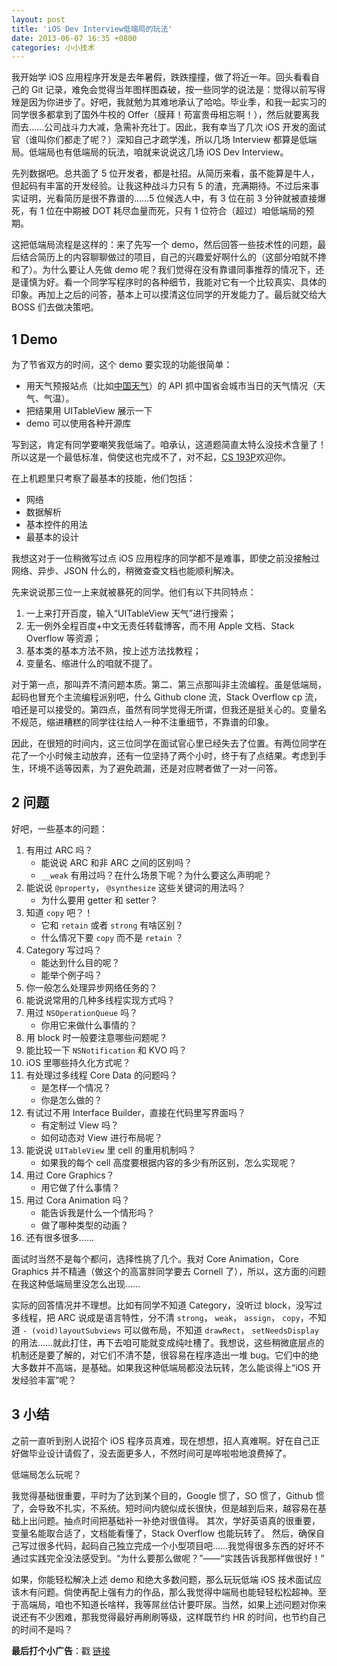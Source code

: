 ```yaml
---
layout: post
title: 'iOS Dev Interview低端局的玩法'
date: 2013-06-07 16:35 +0800
categories: 小小技术
---
```


我开始学 iOS 应用程序开发是去年暑假，跌跌撞撞，做了将近一年。回头看看自己的 Git 记录，难免会觉得当年图样图森破，按一些同学的说法是：觉得以前写得矬是因为你进步了。好吧，我就勉为其难地承认了哈哈。毕业季，和我一起实习的同学很多都拿到了国外牛校的 Offer（膜拜！苟富贵毋相忘啊！），然后就要离我而去……公司战斗力大减，急需补充壮丁。因此，我有幸当了几次 iOS 开发的面试官（谁叫你们都走了呢？）深知自己才疏学浅，所以几场 Interview 都算是低端局。低端局也有低端局的玩法，咱就来说说这几场 iOS Dev Interview。

先列数据吧。总共面了 5 位开发者，都是社招。从简历来看，虽不能算是牛人，但起码有丰富的开发经验。让我这种战斗力只有 5 的渣，充满期待。不过后来事实证明，光看简历是很不靠谱的……5 位候选人中，有 3 位在前 3 分钟就被直接爆死，有 1 位在中期被 DOT 耗尽血量而死，只有 1 位符合（超过）咱低端局的预期。

这把低端局流程是这样的：来了先写一个 demo，然后回答一些技术性的问题，最后结合简历上的内容聊聊做过的项目，自己的兴趣爱好啊什么的（这部分咱就不搀和了）。为什么要让人先做 demo 呢？我们觉得在没有靠谱同事推荐的情况下，还是谨慎为好。看一个同学写程序时的各种细节，我能对它有一个比较真实、具体的印象。再加上之后的问答，基本上可以摸清这位同学的开发能力了。最后就交给大 BOSS 们去做决策吧。

## 1 Demo

为了节省双方的时间，这个 demo 要实现的功能很简单：

- 用天气预报站点（比如[中国天气](http://www.weather.com.cn)）的 API 抓中国省会城市当日的天气情况（天气、气温）。
- 把结果用 UITableView 展示一下
- demo 可以使用各种开源库

写到这，肯定有同学要嘲笑我低端了。咱承认，这道题简直太特么没技术含量了！所以这是一个最低标准，倘使这也完成不了，对不起，[CS 193P](http://www.stanford.edu/class/cs193p/cgi-bin/drupal/)欢迎你。

在上机题里只考察了最基本的技能，他们包括：

- 网络
- 数据解析
- 基本控件的用法
- 最基本的设计

我想这对于一位稍微写过点 iOS 应用程序的同学都不是难事，即使之前没接触过网络、异步、JSON 什么的，稍微查查文档也能顺利解决。

先来说说那三位一上来就被暴死的同学。他们有以下共同特点：

1. 一上来打开百度，输入“UITableView 天气”进行搜索；
2. 无一例外全程百度+中文无责任转载博客，而不用 Apple 文档、Stack Overflow 等资源；
3. 基本类的基本方法不熟，按上述方法找教程；
4. 变量名、缩进什么的咱就不提了。

对于第一点，那叫弄不清问题本质。第二、第三点那叫非主流编程。虽是低端局，起码也冒充个主流编程派别吧，什么 Github clone 流，Stack Overflow cp 流，咱还是可以接受的。第四点，虽然有同学觉得无所谓，但我还是挺关心的。变量名不规范，缩进糟糕的同学往往给人一种不注重细节，不靠谱的印象。

因此，在很短的时间内，这三位同学在面试官心里已经失去了位置。有两位同学在花了一个小时候主动放弃，还有一位坚持了两个小时，终于有了点结果。考虑到手生，环境不适等因素，为了避免疏漏，还是对应聘者做了一对一问答。

## 2 问题

好吧，一些基本的问题：

1. 有用过 ARC 吗？
   - 能说说 ARC 和非 ARC 之间的区别吗？
   - `__weak` 有用过吗？在什么场景下呢？为什么要这么声明呢？
2. 能说说 `@property`， `@synthesize` 这些关键词的用法吗？
   - 为什么要用 getter 和 setter？
3. 知道 `copy` 吧？！
   - 它和 `retain` 或者 `strong` 有啥区别？
   - 什么情况下要 `copy` 而不是 `retain` ？
4. Category 写过吗？
   - 能达到什么目的呢？
   - 能举个例子吗？
5. 你一般怎么处理异步网络任务的？
6. 能说说常用的几种多线程实现方式吗？
7. 用过 `NSOperationQueue` 吗？
   - 你用它来做什么事情的？
8. 用 block 时一般要注意哪些问题呢？
9. 能比较一下 `NSNotification` 和 KVO 吗？
10. iOS 里哪些持久化方式呢？
11. 有处理过多线程 Core Data 的问题吗？
    - 是怎样一个情况？
    - 你是怎么做的？
12. 有试过不用 Interface Builder，直接在代码里写界面吗？
    - 有定制过 View 吗？
    - 如何动态对 View 进行布局呢？
13. 能说说 `UITableView` 里 cell 的重用机制吗？
    - 如果我的每个 cell 高度要根据内容的多少有所区别，怎么实现呢？
14. 用过 Core Graphics？
    - 用它做了什么事情？
15. 用过 Cora Animation 吗？
    - 能告诉我是什么一个情形吗？
    - 做了哪种类型的动画？
16. 还有很多很多……

面试时当然不是每个都问，选择性挑了几个。我对 Core Animation，Core Graphics 并不精通（做这个的高富胖同学要去 Cornell 了），所以，这方面的问题在我这种低端局里没怎么出现……

实际的回答情况并不理想。比如有同学不知道 Category，没听过 block，没写过多线程，把 ARC 说成是语言特性，分不清 `strong`， `weak`， `assign`， `copy`，不知道 `- (void)layoutSubviews` 可以做布局，不知道 `drawRect`， `setNeedsDisplay` 的用法……就此打住，再下去咱可能就变成纯吐槽了。我想说，这些稍微底层点的机制还是要了解的，对它们不清不楚，很容易在程序造出一堆 bug。它们中的绝大多数并不高端，是基础。如果我这种低端局都没法玩转，怎么能谈得上“iOS 开发经验丰富”呢？

## 3 小结

之前一直听到别人说招个 iOS 程序员真难，现在想想，招人真难啊。好在自己正好做毕业设计请假了，没去面更多人，不然时间可是哗啦啦地浪费掉了。

低端局怎么玩呢？

我觉得基础很重要，平时为了达到某个目的，Google 惯了，SO 惯了，Github 惯了，会导致不扎实，不系统。短时间内貌似成长很快，但是越到后来，越容易在基础上出问题。抽点时间把基础补一补绝对很值得。
其次，学好英语真的很重要，变量名能取合适了，文档能看懂了，Stack Overflow 也能玩转了。
然后，确保自己写过很多代码，起码自己独立完成一个小型项目吧……我觉得很多东西的好坏不通过实践完全没法感受到。“为什么要那么做呢？”——“实践告诉我那样做很好！”

如果，你能轻松解决上述 demo 和绝大多数问题，那么玩玩低端 iOS 技术面试应该木有问题。倘使再配上强有力的作品，那么我觉得中端局也能轻轻松松超神。至于高端局，咱也不知道长啥样，我等屌丝估计要吓尿。当然，如果上述问题对你来说还有不少困难，那我觉得最好再刷刷等级，这样既节约 HR 的时间，也节约自己的时间不是吗？

**最后打个小广告**：戳 [链接](http://bbs.nju.edu.cn/vd7262/bbscon?board=S_Software&file=M.1369807940.A&num=12000)
